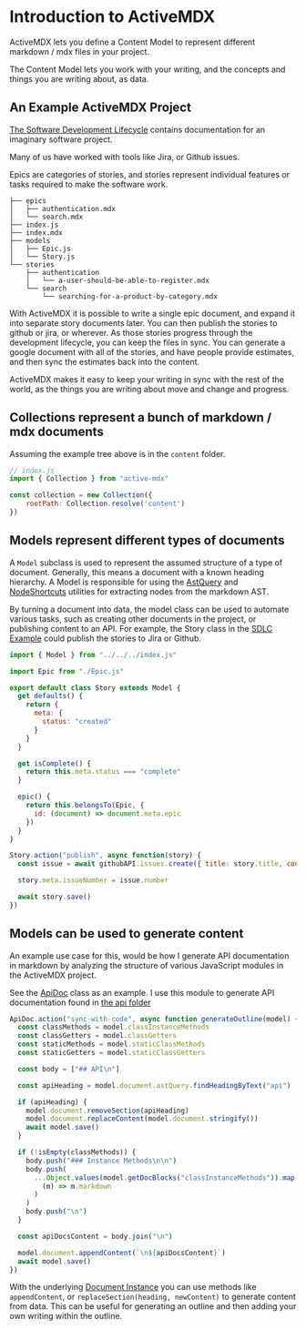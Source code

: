 # Introduction to ActiveMDX

ActiveMDX lets you define a Content Model to represent different markdown / mdx files in your project.

The Content Model lets you work with your writing, and the concepts and things you are writing about, as data.

## An Example ActiveMDX Project

[The Software Development Lifecycle](https://github.com/soederpop/active-mdx/tree/master/examples/sdlc) contains documentation for an imaginary software project.

Many of us have worked with tools like Jira, or Github issues.

Epics are categories of stories, and stories represent individual features or tasks required to make the software work.

```
├── epics
│   ├── authentication.mdx
│   └── search.mdx
├── index.js
├── index.mdx
├── models
│   ├── Epic.js
│   └── Story.js
└── stories
    ├── authentication
    │   └── a-user-should-be-able-to-register.mdx
    └── search
        └── searching-for-a-product-by-category.mdx
```

With ActiveMDX it is possible to write a single epic document, and expand it into separate story documents later.  You can then publish the stories to github or jira, or wherever.  As those stories progress through the development lifecycle, you can keep the files in sync.  You can generate a google document with all of the stories, and have people provide estimates, and then sync the estimates back into the content.

ActiveMDX makes it easy to keep your writing in sync with the rest of the world, as the things you are writing about move and change and progress.

## Collections represent a bunch of markdown / mdx documents

Assuming the example tree above is in the `content` folder.

```javascript
// index.js
import { Collection } from "active-mdx"

const collection = new Collection({
    rootPath: Collection.resolve('content')
})
```

## Models represent different types of documents

A `Model` subclass is used to represent the assumed structure of a type of document.  Generally, this means a document with a known heading hierarchy.  A Model is responsible for using the [AstQuery](../api/AstQuery.mdx) and [NodeShortcuts](../api/NodeShortcuts.mdx) utilities for extracting nodes from the markdown AST.    

By turning a document into data, the model class can be used to automate various tasks, such as creating other documents in the project, or publishing content to an API.  For example, the Story class in the [SDLC Example](https://github.com/soederpop/active-mdx/blob/master/examples/sdlc/models/Story.js) could publish the stories to Jira or Github.

```javascript
import { Model } from "../../../index.js"

import Epic from "./Epic.js"

export default class Story extends Model {
  get defaults() {
    return {
      meta: {
        status: "created"
      }
    }
  }

  get isComplete() {
    return this.meta.status === "complete"
  }

  epic() {
    return this.belongsTo(Epic, {
      id: (document) => document.meta.epic
    })
  }
}

Story.action("publish", async function(story) {
  const issue = await githubAPI.issues.create({ title: story.title, content: story.document.content })

  story.meta.issueNumber = issue.number

  await story.save()
})
```

## Models can be used to generate content

An example use case for this, would be how I generate API documentation in markdown by analyzing the structure of various JavaScript modules in the ActiveMDX project.

See the [ApiDoc](../models/ApiDoc.js) class as an example.  I use this module to generate API documentation found in [the api folder](../api)

```javascript
ApiDoc.action("sync-with-code", async function generateOutline(model) {
  const classMethods = model.classInstanceMethods
  const classGetters = model.classGetters
  const staticMethods = model.staticClassMethods
  const staticGetters = model.staticClassGetters

  const body = ["## API\n"]

  const apiHeading = model.document.astQuery.findHeadingByText("api")

  if (apiHeading) {
    model.document.removeSection(apiHeading)
    model.document.replaceContent(model.document.stringify())
    await model.save()
  }

  if (!isEmpty(classMethods)) {
    body.push("### Instance Methods\n\n")
    body.push(
      ...Object.values(model.getDocBlocks("classInstanceMethods")).map(
        (m) => m.markdown
      )
    )
    body.push("\n")
  }

  const apiDocsContent = body.join("\n")

  model.document.appendContent(`\n${apiDocsContent}`)
  await model.save()
})
```

With the underlying [Document Instance](../api/Document.mdx) you can use methods like `appendContent`, or `replaceSection(heading, newContent)` to generate content from data.  This can be useful for generating an outline and then adding your own writing within the outline.
